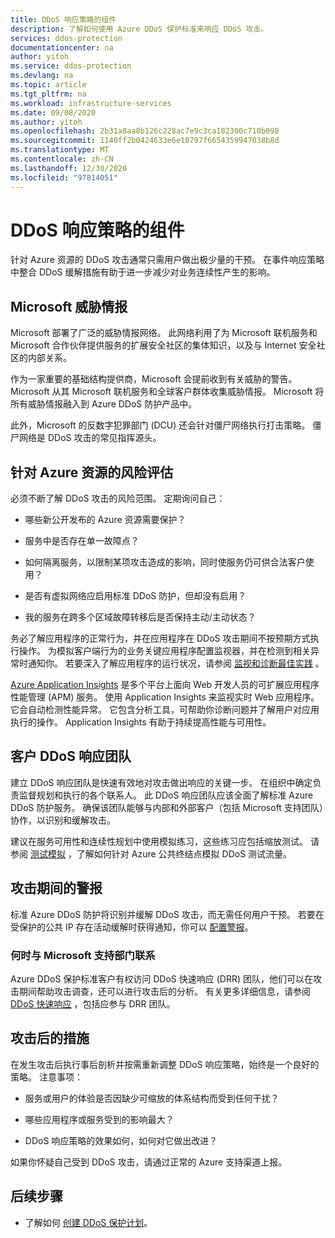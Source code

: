 ```yaml
---
title: DDoS 响应策略的组件
description: 了解如何使用 Azure DDoS 保护标准来响应 DDoS 攻击。
services: ddos-protection
documentationcenter: na
author: yitoh
ms.service: ddos-protection
ms.devlang: na
ms.topic: article
ms.tgt_pltfrm: na
ms.workload: infrastructure-services
ms.date: 09/08/2020
ms.author: yitoh
ms.openlocfilehash: 2b31a8aa8b126c228ac7e9c3ca182300c710b098
ms.sourcegitcommit: 1140ff2b0424633e6e10797f6654359947038b8d
ms.translationtype: MT
ms.contentlocale: zh-CN
ms.lasthandoff: 12/30/2020
ms.locfileid: "97814051"
---
```

# <a name="components-of-a-ddos-response-strategy"></a>DDoS 响应策略的组件

针对 Azure 资源的 DDoS 攻击通常只需用户做出极少量的干预。 在事件响应策略中整合 DDoS 缓解措施有助于进一步减少对业务连续性产生的影响。

## <a name="microsoft-threat-intelligence"></a>Microsoft 威胁情报

Microsoft 部署了广泛的威胁情报网络。 此网络利用了为 Microsoft 联机服务和 Microsoft 合作伙伴提供服务的扩展安全社区的集体知识，以及与 Internet 安全社区的内部关系。 

作为一家重要的基础结构提供商，Microsoft 会提前收到有关威胁的警告。 Microsoft 从其 Microsoft 联机服务和全球客户群体收集威胁情报。 Microsoft 将所有威胁情报融入到 Azure DDoS 防护产品中。

此外，Microsoft 的反数字犯罪部门 (DCU) 还会针对僵尸网络执行打击策略。 僵尸网络是 DDoS 攻击的常见指挥源头。

## <a name="risk-evaluation-of-your-azure-resources"></a>针对 Azure 资源的风险评估

必须不断了解 DDoS 攻击的风险范围。 定期询问自己：

- 哪些新公开发布的 Azure 资源需要保护？

- 服务中是否存在单一故障点？ 

- 如何隔离服务，以限制某项攻击造成的影响，同时使服务仍可供合法客户使用？

- 是否有虚拟网络应启用标准 DDoS 防护，但却没有启用？ 

- 我的服务在跨多个区域故障转移后是否保持主动/主动状态？

务必了解应用程序的正常行为，并在应用程序在 DDoS 攻击期间不按预期方式执行操作。 为模拟客户端行为的业务关键应用程序配置监视器，并在检测到相关异常时通知你。 若要深入了解应用程序的运行状况，请参阅 [监视和诊断最佳实践](/azure/architecture/best-practices/monitoring#monitoring-and-diagnostics-scenarios) 。

[Azure Application Insights](../azure-monitor/app/app-insights-overview.md) 是多个平台上面向 Web 开发人员的可扩展应用程序性能管理 (APM) 服务。 使用 Application Insights 来监视实时 Web 应用程序。 它会自动检测性能异常。 它包含分析工具，可帮助你诊断问题并了解用户对应用执行的操作。 Application Insights 有助于持续提高性能与可用性。

## <a name="customer-ddos-response-team"></a>客户 DDoS 响应团队

建立 DDoS 响应团队是快速有效地对攻击做出响应的关键一步。 在组织中确定负责监督规划和执行的各个联系人。 此 DDoS 响应团队应该全面了解标准 Azure DDoS 防护服务。 确保该团队能够与内部和外部客户（包括 Microsoft 支持团队）协作，以识别和缓解攻击。 

建议在服务可用性和连续性规划中使用模拟练习，这些练习应包括缩放测试。 请参阅 [测试模拟](test-through-simulations.md) ，了解如何针对 Azure 公共终结点模拟 DDoS 测试流量。

## <a name="alerts-during-an-attack"></a>攻击期间的警报

标准 Azure DDoS 防护将识别并缓解 DDoS 攻击，而无需任何用户干预。 若要在受保护的公共 IP 存在活动缓解时获得通知，你可以 [配置警报](alerts.md)。

### <a name="when-to-contact-microsoft-support"></a>何时与 Microsoft 支持部门联系

Azure DDoS 保护标准客户有权访问 DDoS 快速响应 (DRR) 团队，他们可以在攻击期间帮助攻击调查，还可以进行攻击后的分析。 有关更多详细信息，请参阅 [DDoS 快速响应](ddos-rapid-response.md) ，包括应参与 DRR 团队。

## <a name="post-attack-steps"></a>攻击后的措施

在发生攻击后执行事后剖析并按需重新调整 DDoS 响应策略，始终是一个良好的策略。 注意事项：

- 服务或用户的体验是否因缺少可缩放的体系结构而受到任何干扰？

- 哪些应用程序或服务受到的影响最大？

- DDoS 响应策略的效果如何，如何对它做出改进？

如果你怀疑自己受到 DDoS 攻击，请通过正常的 Azure 支持渠道上报。

## <a name="next-steps"></a>后续步骤

- 了解如何 [创建 DDoS 保护计划](manage-ddos-protection.md)。